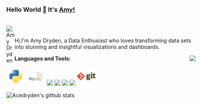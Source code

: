 ### Hello World 👋 It's [Amy!](https://acedryden.github.io/MyPortfolio/)

<br/>

<a href="https://www.linkedin.com/in/amy-dryden/">
<img align="left" alt="Amy Dryden" width="22px" src="https://cdn.jsdelivr.net/npm/simple-icons@v3/icons/linkedin.svg" />
</a>
<br />

Hi,I'm Amy Dryden, a Data Enthusiast who loves transforming data sets into stunning and insightful visualizations and dashboards.

<img align="right"  src="https://media.licdn.com/dms/image/D5635AQEeaM3B1Az9kw/profile-framedphoto-shrink_400_400/0/1696439695657?e=1710345600&amp;v=beta&amp;t=Y-l2bFPniXkKO_jJQ3-Sr7TDVutLvhOT8fgpVf2aKAw" />

**Languages and Tools:**

<code><img height="50" src="https://raw.githubusercontent.com/github/explore/80688e429a7d4ef2fca1e82350fe8e3517d3494d/topics/python/python.png"></code>
<code><img height="50" src="https://raw.githubusercontent.com/github/explore/80688e429a7d4ef2fca1e82350fe8e3517d3494d/topics/mysql/mysql.png"></code>
<code><img height="50" src="https://banner2.cleanpng.com/20180821/isz/kisspng-postgresql-database-logo-application-software-comp-iterative-consulting-web-development-prototyping-5b7c0d6cf2b7c1.0984725915348565569942.jpg"></code>
<code><img height="50" src="https://logos-world.net/wp-content/uploaded/2021/10/Tableau-Emblem.png"></code>
<code><img height="50" src="https://logowik.com/content/uploads/images/looker-by-google-cloud5180.jpg"></code>
<code><img height="50" src="https://upload.wikimedia.org/wikipedia/commons/thumb/0/02/Amplitude_logo.svg/800px-Amplitude_logo.svg.png?20200115143618"></code>
<code><img height="50" src="https://raw.githubusercontent.com/github/explore/80688e429a7d4ef2fca1e82350fe8e3517d3494d/topics/git/git.png"></code>


![Acedryden's github stats](https://github-readme-stats.vercel.app/api?username=acedryden&show_icons=true&hide_border=true)

